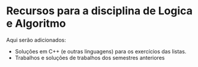 # Recursos para a disciplina de Logica e Algoritmo
Aqui serão adicionados:
- Soluções em C++ (e outras linguagens) para os exercícios das listas.
- Trabalhos e soluções de trabalhos dos semestres anteriores
